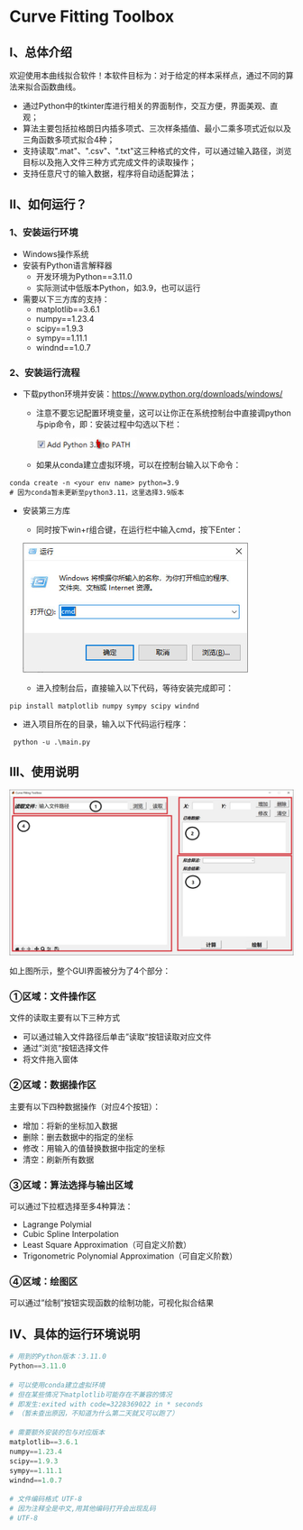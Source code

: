 # Curve Fitting Toolbox

## I、总体介绍

​	欢迎使用本曲线拟合软件！本软件目标为：对于给定的样本采样点，通过不同的算法来拟合函数曲线。

- 通过Python中的tkinter库进行相关的界面制作，交互方便，界面美观、直观；
- 算法主要包括拉格朗日内插多项式、三次样条插值、最小二乘多项式近似以及三角函数多项式拟合4种；
- 支持读取".mat"、".csv"、".txt"这三种格式的文件，可以通过输入路径，浏览目标以及拖入文件三种方式完成文件的读取操作；
- 支持任意尺寸的输入数据，程序将自动适配算法；

## II、如何运行？

### 1、安装运行环境
- Windows操作系统
- 安装有Python语言解释器
  - 开发环境为Python==3.11.0
  - 实际测试中低版本Python，如3.9，也可以运行
- 需要以下三方库的支持：
  - matplotlib==3.6.1
  - numpy==1.23.4
  - scipy==1.9.3
  - sympy==1.11.1
  - windnd==1.0.7

### 2、安装运行流程

- 下载python环境并安装：https://www.python.org/downloads/windows/

  - 注意不要忘记配置环境变量，这可以让你正在系统控制台中直接调python与pip命令，即：安装过程中勾选以下栏：

    ![](./figure/addpath.jpg)

  - 如果从conda建立虚拟环境，可以在控制台输入以下命令：

```shell
conda create -n <your env name> python=3.9
# 因为conda暂未更新至python3.11，这里选择3.9版本
```

- 安装第三方库

  - 同时按下win+r组合键，在运行栏中输入cmd，按下Enter：

  ![](./figure/start.jpg)

  - 进入控制台后，直接输入以下代码，等待安装完成即可：

```shell
pip install matplotlib numpy sympy scipy windnd
```

- 进入项目所在的目录，输入以下代码运行程序：

```shell
 python -u .\main.py
```

## III、使用说明

![](./figure/root.jpg)

如上图所示，整个GUI界面被分为了4个部分：

### ①区域：文件操作区

文件的读取主要有以下三种方式

- 可以通过输入文件路径后单击”读取“按钮读取对应文件
- 通过”浏览“按钮选择文件
- 将文件拖入窗体

### ②区域：数据操作区

主要有以下四种数据操作（对应4个按钮）：

- 增加：将新的坐标加入数据
- 删除：删去数据中的指定的坐标
- 修改：用输入的值替换数据中指定的坐标
- 清空：刷新所有数据

### ③区域：算法选择与输出区域

可以通过下拉框选择至多4种算法：

- Lagrange Polymial
- Cubic Spline Interpolation
- Least Square Approximation（可自定义阶数）
- Trigonometric Polynomial Approximation（可自定义阶数）

### ④区域：绘图区

可以通过”绘制”按钮实现函数的绘制功能，可视化拟合结果

## IV、具体的运行环境说明

```python
# 用到的Python版本：3.11.0
Python==3.11.0

# 可以使用conda建立虚拟环境
# 但在某些情况下matplotlib可能存在不兼容的情况
# 即发生:exited with code=3228369022 in * seconds
# （暂未查出原因，不知道为什么第二天就又可以跑了）

# 需要额外安装的包与对应版本
matplotlib==3.6.1
numpy==1.23.4
scipy==1.9.3
sympy==1.11.1
windnd==1.0.7

# 文件编码格式 UTF-8
# 因为注释全是中文,用其他编码打开会出现乱码
# UTF-8
```


